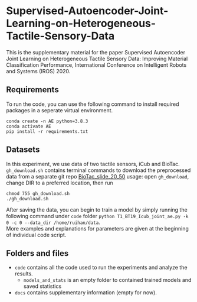 # Supervised-Autoencoder-Joint-Learning-on-Heterogeneous-Tactile-Sensory-Data

This is the supplementary material for the paper Supervised Autoencoder Joint Learning on Heterogeneous Tactile Sensory Data: Improving Material Classification Performance, International Conference on Intelligent Robots and Systems (IROS) 2020.

## Requirements
To run the code, you can use the following command to install required packages in a seperate virtual environment.
```
conda create -n AE python=3.8.3
conda activate AE
pip install -r requirements.txt
```

## Datasets
In this experiment, we use data of two tactile sensors, iCub and BioTac. <br/>
`gh_download.sh` contains terminal commands to download the preprocessed data from a separate git repo [BioTac_slide_20_50](https://github.com/dexrob/BioTac_slide_20_50)
usage: open `gh_download`, change DIR to a preferred location, then run
```
chmod 755 gh_download.sh 
./gh_download.sh 
```

After saving the data, you can begin to train a model by simply running the following command under `code` folder
`python T1_BT19_Icub_joint_ae.py -k 0 -c 0 --data_dir /home/ruihan/data`. <br/>
More examples and explanations for parameters are given at the beginning of individual code script.

## Folders and files
* `code` contains all the code used to run the experiments and analyze the results.
    * `models_and_stats` is an empty folder to contained trained models and saved statistics
* `docs` contains supplementary information (empty for now).

